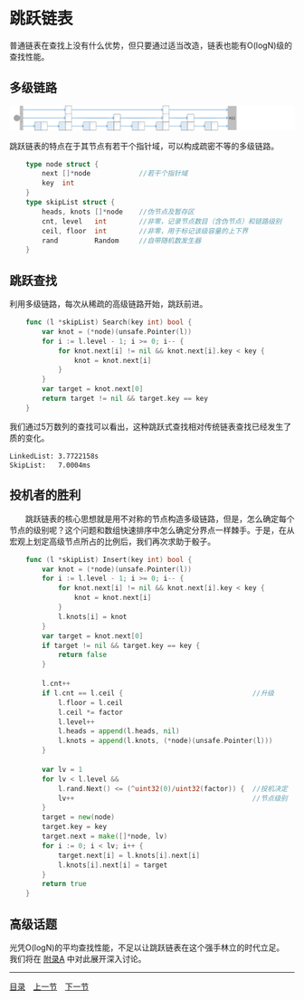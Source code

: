 # 跳跃链表
普通链表在查找上没有什么优势，但只要通过适当改造，链表也能有O(logN)级的查找性能。

## 多级链路
![](../images/SkipList.png)

跳跃链表的特点在于其节点有若干个指针域，可以构成疏密不等的多级链路。
```go
	type node struct {
		next []*node			//若干个指针域
		key  int
	}
	type skipList struct {
		heads, knots []*node	//伪节点及暂存区
		cnt, level   int 		//非零，记录节点数目（含伪节点）和链路级别
		ceil, floor  int 		//非零，用于标记该级容量的上下界
		rand         Random		//自带随机数发生器
	}
```

## 跳跃查找
利用多级链路，每次从稀疏的高级链路开始，跳跃前进。
```go
	func (l *skipList) Search(key int) bool {
		var knot = (*node)(unsafe.Pointer(l))
		for i := l.level - 1; i >= 0; i-- {
			for knot.next[i] != nil && knot.next[i].key < key {
				knot = knot.next[i]
			}
		}
		var target = knot.next[0]
		return target != nil && target.key == key
	}
```
我们通过5万数列的查找可以看出，这种跳跃式查找相对传统链表查找已经发生了质的变化。

	LinkedList: 3.7722158s
	SkipList:   7.0004ms

## 投机者的胜利
　　跳跃链表的核心思想就是用不对称的节点构造多级链路，但是，怎么确定每个节点的级别呢？这个问题和数组快速排序中怎么确定分界点一样棘手。于是，在从宏观上划定高级节点所占的比例后，我们再次求助于骰子。
```go
	func (l *skipList) Insert(key int) bool {
		var knot = (*node)(unsafe.Pointer(l))
		for i := l.level - 1; i >= 0; i-- {
			for knot.next[i] != nil && knot.next[i].key < key {
				knot = knot.next[i]
			}
			l.knots[i] = knot
		}
		var target = knot.next[0]
		if target != nil && target.key == key {
			return false
		}

		l.cnt++
		if l.cnt == l.ceil {								//升级
			l.floor = l.ceil
			l.ceil *= factor
			l.level++
			l.heads = append(l.heads, nil)
			l.knots = append(l.knots, (*node)(unsafe.Pointer(l)))
		}

		var lv = 1
		for lv < l.level &&
			l.rand.Next() <= (^uint32(0)/uint32(factor)) {	//投机决定
			lv++											//节点级别
		}
		target = new(node)
		target.key = key
		target.next = make([]*node, lv)
		for i := 0; i < lv; i++ {
			target.next[i] = l.knots[i].next[i]
			l.knots[i].next[i] = target
		}
		return true
	}
```

## 高级话题
光凭O(logN)的平均查找性能，不足以让跳跃链表在这个强手林立的时代立足。  
我们将在 [附录A](08-A.md) 中对此展开深入讨论。

---
[目录](../index.md)　[上一节](02-B.md)　[下一节](02.md)
